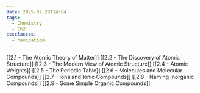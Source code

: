 ```yaml
---
date: 2025-07-28T14:04
tags:
  - Chemistry
  - Ch2
cssclasses:
  - navigation
---
```

[[2.1 - The Atomic Theory of Matter]]
[[2.2 - The Discovery of Atomic Structure]]
[[2.3 - The Modern View of Atomic Structure]]
[[2.4 - Atomic Weights]]
[[2.5 - The Periodic Table]]
[[2.6 - Molecules and Molecular Compounds]]
[[2.7 - Ions and Ionic Compounds]]
[[2.8 - Naming Inorganic Compounds]]
[[2.9 - Some Simple Organic Compounds]]
